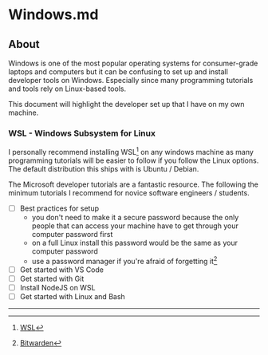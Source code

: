 # Windows.md

## About

Windows is one of the most popular operating systems for consumer-grade laptops
and computers but it can be confusing to set up and install developer tools
on Windows. Especially since many programming tutorials and tools rely on 
Linux-based tools.

This document will highlight the developer set up that I have on my own machine.

### WSL - Windows Subsystem for Linux

I personally recommend installing WSL[^1] on any windows machine as many 
programming tutorials will be easier to follow if you follow the Linux options. 
The default distribution this ships with is Ubuntu / Debian.

The Microsoft developer tutorials are a fantastic resource. The following the 
minimum tutorials I recommend for novice software engineers / students.

- [ ] Best practices for setup
  - you don't need to make it a secure password because the only people that 
  can access your machine have to get through your computer password first
  - on a full Linux install this password would be the same as your computer 
  password
  - use a password manager if you're afraid of forgetting it[^2]
- [ ] Get started with VS Code
- [ ] Get started with Git
- [ ] Install NodeJS on WSL
- [ ] Get started with Linux and Bash

---
[^1]: [WSL](https://learn.microsoft.com/en-us/windows/wsl/setup/environment)
[^2]: [Bitwarden](https://bitwarden.com/)